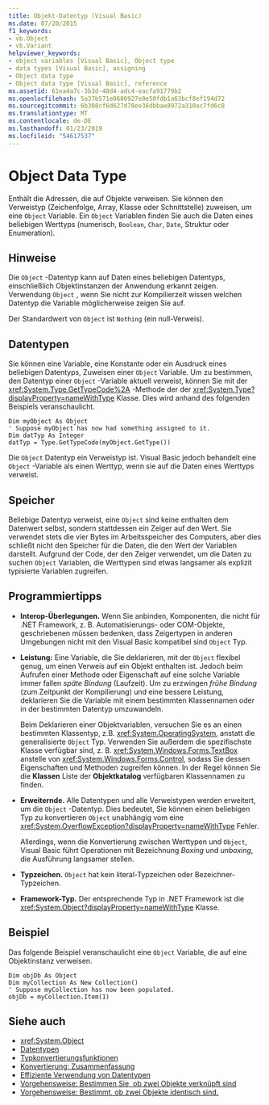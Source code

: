 ```yaml
---
title: Objekt-Datentyp (Visual Basic)
ms.date: 07/20/2015
f1_keywords:
- vb.Object
- vb.Variant
helpviewer_keywords:
- object variables [Visual Basic], Object type
- data types [Visual Basic], assigning
- Object data type
- Object data type [Visual Basic], reference
ms.assetid: 61ea4a7c-3b3d-48d4-adc4-eacfa91779b2
ms.openlocfilehash: 5a37b571e0600927e0e50fdb1a63bcf8ef194d72
ms.sourcegitcommit: 6b308cf6d627d78ee36dbbae8972a310ac7fd6c8
ms.translationtype: MT
ms.contentlocale: de-DE
ms.lasthandoff: 01/23/2019
ms.locfileid: "54617537"
---
```

# <a name="object-data-type"></a>Object Data Type
Enthält die Adressen, die auf Objekte verweisen. Sie können den Verweistyp (Zeichenfolge, Array, Klasse oder Schnittstelle) zuweisen, um eine `Object` Variable. Ein `Object` Variablen finden Sie auch die Daten eines beliebigen Werttyps (numerisch, `Boolean`, `Char`, `Date`, Struktur oder Enumeration).  
  
## <a name="remarks"></a>Hinweise  
 Die `Object` -Datentyp kann auf Daten eines beliebigen Datentyps, einschließlich Objektinstanzen der Anwendung erkannt zeigen. Verwendung `Object` , wenn Sie nicht zur Kompilierzeit wissen welchen Datentyp die Variable möglicherweise zeigen Sie auf.  
  
 Der Standardwert von `Object` ist `Nothing` (ein null-Verweis).  
  
## <a name="data-types"></a>Datentypen  
 Sie können eine Variable, eine Konstante oder ein Ausdruck eines beliebigen Datentyps, Zuweisen einer `Object` Variable. Um zu bestimmen, den Datentyp einer `Object` -Variable aktuell verweist, können Sie mit der <xref:System.Type.GetTypeCode%2A> -Methode der der <xref:System.Type?displayProperty=nameWithType> Klasse. Dies wird anhand des folgenden Beispiels veranschaulicht.  
  
```  
Dim myObject As Object  
' Suppose myObject has now had something assigned to it.  
Dim datTyp As Integer  
datTyp = Type.GetTypeCode(myObject.GetType())  
```  
  
 Die `Object` Datentyp ein Verweistyp ist. Visual Basic jedoch behandelt eine `Object` -Variable als einen Werttyp, wenn sie auf die Daten eines Werttyps verweist.  
  
## <a name="storage"></a>Speicher  
 Beliebige Datentyp verweist, eine `Object` sind keine enthalten dem Datenwert selbst, sondern stattdessen ein Zeiger auf den Wert. Sie verwendet stets die vier Bytes im Arbeitsspeicher des Computers, aber dies schließt nicht den Speicher für die Daten, die den Wert der Variablen darstellt. Aufgrund der Code, der den Zeiger verwendet, um die Daten zu suchen `Object` Variablen, die Werttypen sind etwas langsamer als explizit typisierte Variablen zugreifen.  
  
## <a name="programming-tips"></a>Programmiertipps  
  
-   **Interop-Überlegungen.** Wenn Sie anbinden, Komponenten, die nicht für .NET Framework, z. B. Automatisierungs- oder COM-Objekte, geschriebenen müssen bedenken, dass Zeigertypen in anderen Umgebungen nicht mit den Visual Basic kompatibel sind `Object` Typ.  
  
-   **Leistung:** Eine Variable, die Sie deklarieren, mit der `Object` flexibel genug, um einen Verweis auf ein Objekt enthalten ist. Jedoch beim Aufrufen einer Methode oder Eigenschaft auf eine solche Variable immer fallen *späte Bindung* (Laufzeit). Um zu erzwingen *frühe Bindung* (zum Zeitpunkt der Kompilierung) und eine bessere Leistung, deklarieren Sie die Variable mit einem bestimmten Klassennamen oder in der bestimmten Datentyp umzuwandeln.  
  
     Beim Deklarieren einer Objektvariablen, versuchen Sie es an einen bestimmten Klassentyp, z.B. <xref:System.OperatingSystem>, anstatt die generalisierte `Object` Typ. Verwenden Sie außerdem die spezifischste Klasse verfügbar sind, z. B. <xref:System.Windows.Forms.TextBox> anstelle von <xref:System.Windows.Forms.Control>, sodass Sie dessen Eigenschaften und Methoden zugreifen können. In der Regel können Sie die **Klassen** Liste der **Objektkatalog** verfügbaren Klassennamen zu finden.  
  
-   **Erweiternde.** Alle Datentypen und alle Verweistypen werden erweitert, um die `Object` -Datentyp. Dies bedeutet, Sie können einen beliebigen Typ zu konvertieren `Object` unabhängig vom eine <xref:System.OverflowException?displayProperty=nameWithType> Fehler.  
  
     Allerdings, wenn die Konvertierung zwischen Werttypen und `Object`, Visual Basic führt Operationen mit Bezeichnung *Boxing* und *unboxing*, die Ausführung langsamer stellen.  
  
-   **Typzeichen.** `Object` hat kein literal-Typzeichen oder Bezeichner-Typzeichen.  
  
-   **Framework-Typ.** Der entsprechende Typ in .NET Framework ist die <xref:System.Object?displayProperty=nameWithType> Klasse.  
  
## <a name="example"></a>Beispiel  
 Das folgende Beispiel veranschaulicht eine `Object` Variable, die auf eine Objektinstanz verweisen.  
  
```  
Dim objDb As Object  
Dim myCollection As New Collection()  
' Suppose myCollection has now been populated.  
objDb = myCollection.Item(1)  
```  
  
## <a name="see-also"></a>Siehe auch
- <xref:System.Object>
- [Datentypen](../../../visual-basic/language-reference/data-types/index.md)
- [Typkonvertierungsfunktionen](../../../visual-basic/language-reference/functions/type-conversion-functions.md)
- [Konvertierung: Zusammenfassung](../../../visual-basic/language-reference/keywords/conversion-summary.md)
- [Effiziente Verwendung von Datentypen](../../../visual-basic/programming-guide/language-features/data-types/efficient-use-of-data-types.md)
- [Vorgehensweise: Bestimmen Sie, ob zwei Objekte verknüpft sind](../../../visual-basic/programming-guide/language-features/variables/how-to-determine-whether-two-objects-are-related.md)
- [Vorgehensweise: Bestimmt, ob zwei Objekte identisch sind.](../../../visual-basic/programming-guide/language-features/variables/how-to-determine-whether-two-objects-are-identical.md)
